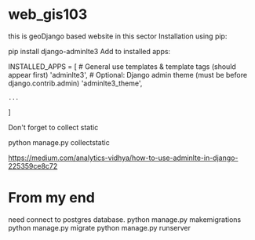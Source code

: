 # web_gis103



this is geoDjango based website in this sector
Installation using pip:

pip install django-adminlte3
Add to installed apps:

INSTALLED_APPS = [
     # General use templates & template tags (should appear first)
    'adminlte3',
     # Optional: Django admin theme (must be before django.contrib.admin)
    'adminlte3_theme',

    ...
]

Don't forget to collect static

python manage.py collectstatic 


https://medium.com/analytics-vidhya/how-to-use-adminlte-in-django-225359ce8c72
# From my end
need connect to postgres database.
python manage.py makemigrations
python manage.py migrate
python manage.py runserver

